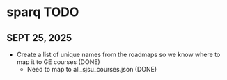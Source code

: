 # sparq TODO

## SEPT 25, 2025
- Create a list of unique names from the roadmaps so we know where to map it to GE courses (DONE)
  - Need to map to all_sjsu_courses.json (DONE)
